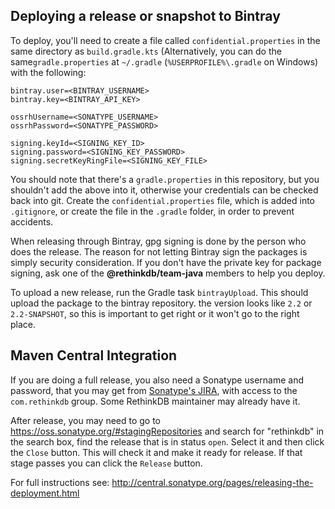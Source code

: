 ## Deploying a release or snapshot to Bintray

To deploy, you'll need to create a file called `confidential.properties` in the same directory as `build.gradle.kts` 
(Alternatively, you can do the same`gradle.properties` at `~/.gradle` (`%USERPROFILE%\.gradle` on Windows) with the following:

```
bintray.user=<BINTRAY_USERNAME>
bintray.key=<BINTRAY_API_KEY>

ossrhUsername=<SONATYPE_USERNAME>
ossrhPassword=<SONATYPE_PASSWORD>

signing.keyId=<SIGNING_KEY_ID>
signing.password=<SIGNING_KEY_PASSWORD>
signing.secretKeyRingFile=<SIGNING_KEY_FILE>
```

You should note that there's a `gradle.properties` in this repository, but you shouldn't add the above into it,
otherwise your credentials can be checked back into git. Create the `confidential.properties` file, which is added into
`.gitignore`, or create the file in the `.gradle` folder, in order to prevent accidents.

When releasing through Bintray, gpg signing is done by the person who does the release. The reason for not letting Bintray sign the packages is simply security consideration. If you don't have the private key for package signing, ask one of the **@rethinkdb/team-java** members to help you deploy.

To upload a new release, run the Gradle task `bintrayUpload`. This should upload the package to the bintray repository.
the version looks like `2.2` or `2.2-SNAPSHOT`, so this is important to get right or it won't go to the right place.

## Maven Central Integration

If you are doing a full release, you also need a Sonatype username and password, that you may get from [Sonatype's JIRA](https://issues.sonatype.org/secure/Signup!default.jspa),
with access to the `com.rethinkdb` group. Some RethinkDB maintainer may already have it.

After release, you may need to go to https://oss.sonatype.org/#stagingRepositories and search for "rethinkdb" in the
search box, find the release that is in status `open`. Select it and then click the `Close` button.
This will check it and make it ready for release. If that stage passes you can click the `Release` button.

For full instructions see: http://central.sonatype.org/pages/releasing-the-deployment.html
